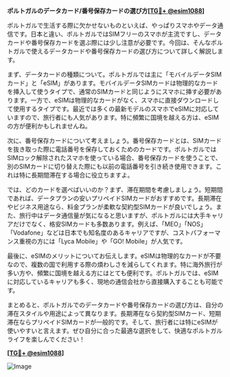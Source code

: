 **ポルトガルのデータカード/番号保存カードの選び方[[TG💪+ @esim1088](https://t.me/s/esim1088)]**

ポルトガルで生活する際に欠かせないものといえば、やっぱりスマホやデータ通信です。日本と違い、ポルトガルではSIMフリーのスマホが主流ですし、データカードや番号保存カードを選ぶ際には少し注意が必要です。今回は、そんなポルトガルで使えるデータカードや番号保存カードの選び方について詳しく解説します。

まず、データカードの種類について。ポルトガルでは主に「モバイルデータSIMカード」と「eSIM」があります。モバイルデータSIMカードは物理的なカードを挿入して使うタイプで、通常のSIMカードと同じようにスマホに挿す必要があります。一方で、eSIMは物理的なカードがなく、スマホに直接ダウンロードして使用するタイプです。最近では多くの最新モデルのスマホでeSIMに対応していますので、旅行者にも人気があります。特に頻繁に国境を越える方は、eSIMの方が便利かもしれませんね。

次に、番号保存カードについて考えましょう。番号保存カードとは、SIMカードを抜き取った際に電話番号を保存しておくためのカードです。ポルトガルではSIMロック解除されたスマホを使っている場合、番号保存カードを使うことで、別のSIMカードに切り替えた際にも以前の電話番号を引き続き使用できます。これは特に長期間滞在する場合に役立ちますよ。

では、どのカードを選べばいいのか？まず、滞在期間を考慮しましょう。短期間であれば、データプランの安いプリペイドSIMカードがおすすめです。長期滞在やビジネス用途なら、料金プランが柔軟な契約型SIMカードが良いでしょう。また、旅行中はデータ通信量が気になると思いますが、ポルトガルには大手キャリアだけでなく、格安SIMカードも多数あります。例えば、「MEO」「NOS」「Vodafone」などは日本でも知名度のあるキャリアですが、コストパフォーマンス重視の方には「Lyca Mobile」や「GO! Mobile」が人気です。

最後に、eSIMのメリットについてお伝えします。eSIMは物理的なカードが不要なので、複数の国で利用する際の煩わしさを減らしてくれます。特に海外旅行が多い方や、頻繁に国境を越える方にはとても便利です。ポルトガルでは、eSIMに対応しているキャリアも多く、現地の通信会社から直接購入することも可能です。

まとめると、ポルトガルでのデータカードや番号保存カードの選び方は、自分の滞在スタイルや用途によって異なります。長期滞在なら契約型SIMカード、短期滞在ならプリペイドSIMカードが一般的です。そして、旅行者には特にeSIMが使いやすいと言えます。ぜひ自分に合った最適な選択をして、快適なポルトガルライフを楽しんでください！

**[[TG💪+ @esim1088](https://t.me/s/esim1088)]**

![Image](https://i.postimg.cc/Y0z9fWf4/image.png)